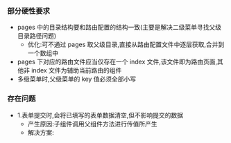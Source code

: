 ### 部分硬性要求

- pages 中的目录结构要和路由配置的结构一致(主要是解决二级菜单寻找父级目录路径问题)
  - 优化:可不通过 pages 取父级目录,直接从路由配置文件中逐层获取,合并到一个数组中
- pages 下对应的路由文件应当仅存在一个 index 文件,该文件即为路由页面,其他非 index 文件为辅助当前路由的组件
- 多级菜单时,父级菜单的 key 值必须全部小写

### 存在问题

- 1.表单提交时,会将已填写的表单数据清空,但不影响提交的数据
  - 产生原因:子组件调用父组件方法进行传值所产生
  - 解决方案:
